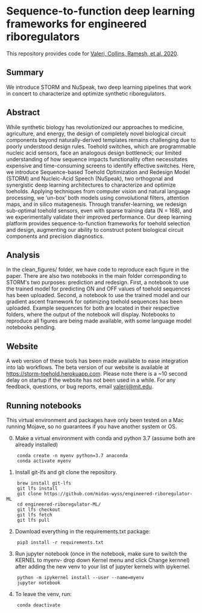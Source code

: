 # Sequence-to-function deep learning frameworks for engineered riboregulators

This repository provides code for [Valeri, Collins, Ramesh, et al. 2020](https://www.biorxiv.org/content/10.1101/870055v1). 

## Summary
We introduce STORM and NuSpeak, two deep learning pipelines that work in concert to characterize and optimize synthetic riboregulators.

## Abstract
While synthetic biology has revolutionized our approaches to medicine, agriculture, and energy, the design of completely novel biological circuit components beyond naturally-derived templates remains challenging due to poorly understood design rules. Toehold switches, which are programmable nucleic acid sensors, face an analogous design bottleneck; our limited understanding of how sequence impacts functionality often necessitates expensive and time-consuming screens to identify effective switches. Here, we introduce Sequence-based Toehold Optimization and Redesign Model (STORM) and Nucleic-Acid Speech (NuSpeak), two orthogonal and synergistic deep learning architectures to characterize and optimize toeholds. Applying techniques from computer vision and natural language processing, we ‘un-box’ both models using convolutional filters, attention maps, and in silico mutagenesis. Through transfer-learning, we redesign sub-optimal toehold sensors, even with sparse training data (N = 168), and we experimentally validate their improved performance. Our deep learning platform provides sequence-to-function frameworks for toehold selection and design, augmenting our ability to construct potent biological circuit components and precision diagnostics.

## Analysis
In the clean_figures/ folder, we have code to reproduce each figure in the paper. There are also two notebooks in the main folder corresponding to STORM's two purposes: prediction and redesign. First, a notebook to use the trained model for predicting ON and OFF values of toehold sequences has been uploaded. Second, a notebook to use the trained model and our gradient ascent framework for optimizing toehold sequences has been uploaded. Example sequences for both are located in their respective folders, where the output of the notebook will display. Notebooks to reproduce all figures are being made available, with some language model notebooks pending.

## Website
A web version of these tools has been made available to ease integration into lab workflows. The beta version of our website is available at https://storm-toehold.herokuapp.com. Please note there is a ~10 second delay on startup if the website has not been used in a while. For any feedback, questions, or bug reports, email valerij@mit.edu.

## Running notebooks
This virtual environment and packages have only been tested on a Mac running Mojave, so no guarantees if you have another system or OS.
    
0. Make a virtual environment with conda and python 3.7 (assume both are already installed)
```
    conda create -n myenv python=3.7 anaconda
    conda activate myenv
```
    
1. Install git-lfs and git clone the repository.
```
    brew install git-lfs
    git lfs install
    git clone https://github.com/midas-wyss/engineered-riboregulator-ML
    cd engineered-riboregulator-ML/
    git lfs checkout
    git lfs fetch
    git lfs pull
```    

2. Download everything in the requirements.txt package:
```
    pip3 install -r requirements.txt
```
    
3. Run jupyter notebook (once in the notebook, make sure to switch the KERNEL to myenv- drop down Kernel menu and click Change kernnel) after adding the new venv to your list of jupyter kernels with ipykernel.
```
    python -m ipykernel install --user --name=myenv
    jupyter notebook
```
    
4. To leave the venv, run:
```
    conda deactivate
```
